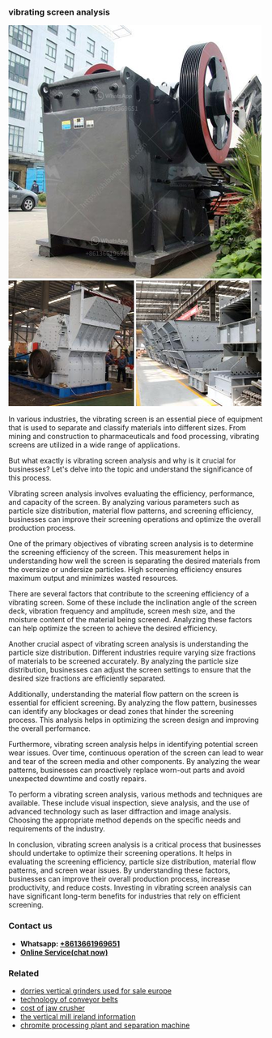 <h3>vibrating screen analysis</h3><img src='1708666524.jpg' alt=''><p>In various industries, the vibrating screen is an essential piece of equipment that is used to separate and classify materials into different sizes. From mining and construction to pharmaceuticals and food processing, vibrating screens are utilized in a wide range of applications.</p><p>But what exactly is vibrating screen analysis and why is it crucial for businesses? Let's delve into the topic and understand the significance of this process.</p><p>Vibrating screen analysis involves evaluating the efficiency, performance, and capacity of the screen. By analyzing various parameters such as particle size distribution, material flow patterns, and screening efficiency, businesses can improve their screening operations and optimize the overall production process.</p><p>One of the primary objectives of vibrating screen analysis is to determine the screening efficiency of the screen. This measurement helps in understanding how well the screen is separating the desired materials from the oversize or undersize particles. High screening efficiency ensures maximum output and minimizes wasted resources.</p><p>There are several factors that contribute to the screening efficiency of a vibrating screen. Some of these include the inclination angle of the screen deck, vibration frequency and amplitude, screen mesh size, and the moisture content of the material being screened. Analyzing these factors can help optimize the screen to achieve the desired efficiency.</p><p>Another crucial aspect of vibrating screen analysis is understanding the particle size distribution. Different industries require varying size fractions of materials to be screened accurately. By analyzing the particle size distribution, businesses can adjust the screen settings to ensure that the desired size fractions are efficiently separated.</p><p>Additionally, understanding the material flow pattern on the screen is essential for efficient screening. By analyzing the flow pattern, businesses can identify any blockages or dead zones that hinder the screening process. This analysis helps in optimizing the screen design and improving the overall performance.</p><p>Furthermore, vibrating screen analysis helps in identifying potential screen wear issues. Over time, continuous operation of the screen can lead to wear and tear of the screen media and other components. By analyzing the wear patterns, businesses can proactively replace worn-out parts and avoid unexpected downtime and costly repairs.</p><p>To perform a vibrating screen analysis, various methods and techniques are available. These include visual inspection, sieve analysis, and the use of advanced technology such as laser diffraction and image analysis. Choosing the appropriate method depends on the specific needs and requirements of the industry.</p><p>In conclusion, vibrating screen analysis is a critical process that businesses should undertake to optimize their screening operations. It helps in evaluating the screening efficiency, particle size distribution, material flow patterns, and screen wear issues. By understanding these factors, businesses can improve their overall production process, increase productivity, and reduce costs. Investing in vibrating screen analysis can have significant long-term benefits for industries that rely on efficient screening.</p><h3>Contact us</h3><ul><li><strong>Whatsapp:&nbsp;<a href="https://wa.me/8613661969651">+8613661969651</a></strong></li><li><a href="https://swt.shibang-china.com/?git&amp;zhl&amp;vibrating screen analysis"><strong>Online Service(chat now)</strong></a></li></ul><h3>Related</h3><ul><li><a href='dorries vertical grinders used for sale europe.md'>dorries vertical grinders used for sale europe</a></li><li><a href='technology of conveyor belts.md'>technology of conveyor belts</a></li><li><a href='cost of jaw crusher.md'>cost of jaw crusher</a></li><li><a href='the vertical mill ireland information.md'>the vertical mill ireland information</a></li><li><a href='chromite processing plant and separation machine.md'>chromite processing plant and separation machine</a></li></ul>